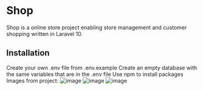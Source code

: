 # Shop

Shop is a online store project enabling store management and customer shopping written in Laravel 10.

## Installation
Create your own .env file from .env.example
Create an empty database with the same variables that are in the .env file
Use npm to install packages
Images from project:
![image](https://github.com/PawDah/shop/assets/121932715/ccd95aad-6521-4189-9346-98b24dfcca6c)
![image](https://github.com/PawDah/shop/assets/121932715/689b4ae2-8246-4399-aca1-458d6a6c6d1e)
![image](https://github.com/PawDah/shop/assets/121932715/21c71dd3-a51f-4283-98a5-df7049f55874)



